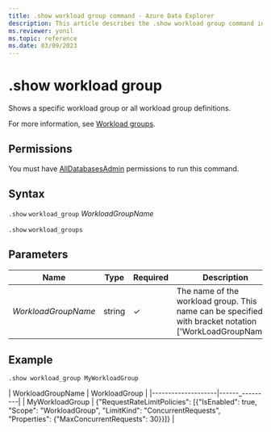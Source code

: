 ```yaml
---
title: .show workload group command - Azure Data Explorer
description: This article describes the .show workload group command in Azure Data Explorer.
ms.reviewer: yonil
ms.topic: reference
ms.date: 03/09/2023
---
```

# .show workload group

Shows a specific workload group or all workload group definitions.

For more information, see [Workload groups](workload-groups.md).

## Permissions

You must have [AllDatabasesAdmin](../management/access-control/role-based-access-control.md) permissions to run this command.

## Syntax

`.show` `workload_group` *WorkloadGroupName*

`.show` `workload_groups`

## Parameters

|Name|Type|Required|Description|
|--|--|--|--|
|*WorkloadGroupName*|string|&check;| The name of the workload group. This name can be specified with bracket notation ['WorkLoadGroupName'].|

## Example

```kusto
.show workload_group MyWorkloadGroup
```

| WorkloadGroupName  | WorkloadGroup  |
|--------------------|------_---------|
| MyWorkloadGroup    | {"RequestRateLimitPolicies": [{"IsEnabled": true, "Scope": "WorkloadGroup", "LimitKind": "ConcurrentRequests", "Properties": {"MaxConcurrentRequests": 30}}]} |
